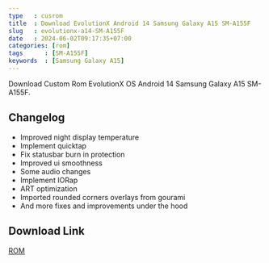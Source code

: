 ```yaml
---
type   : cusrom
title  : Download EvolutionX Android 14 Samsung Galaxy A15 SM-A155F
slug   : evolutionx-a14-SM-A155F
date   : 2024-06-02T09:17:35+07:00
categories: [rom]
tags      : [SM-A155F]
keywords  : [Samsung Galaxy A15]
---
```


Download Custom Rom EvolutionX OS Android 14 Samsung Galaxy A15 SM-A155F.

## Changelog
- Improved night display temperature
- Implement quicktap
- Fix statusbar burn in protection
- Improved ui smoothness
- Some audio changes
- Implement IORap
- ART optimization
- Imported rounded corners overlays from gourami
- And more fixes and improvements under the hood

## Download Link
[ROM](/)
